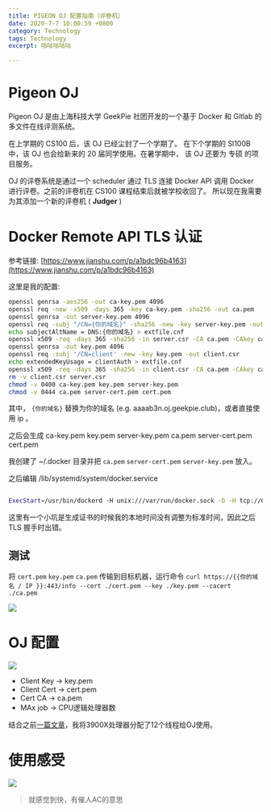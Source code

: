 ```yaml
---
title: PIGEON OJ 配置指南（评卷机）
date: 2020-7-7 10:00:59 +0800
category: Technology
tags: Technology
excerpt: 咕咕咕咕咕

---
```


<script src="https://cdn.mathjax.org/mathjax/latest/MathJax.js?config=TeX-AMS-MML_HTMLorMML" type="text/javascript"></script> <script type="text/x-mathjax-config"> MathJax.Hub.Config({ tex2jax: { skipTags: ['script', 'noscript', 'style', 'textarea', 'pre'], inlineMath: [['$','$']] } }); </script>

# Pigeon OJ

Pigeon OJ 是由上海科技大学 GeekPie 社团开发的一个基于 Docker 和 Gitlab 的多文件在线评测系统。

在上学期的 CS100 后，该 OJ 已经尘封了一个学期了。 在下个学期的 SI100B 中，该 OJ 也会给新来的 20 届同学使用。在暑学期中， 该 OJ 还要为 专硕 的项目服务。 

OJ 的评卷系统是通过一个 scheduler 通过 TLS 连接 Docker API 调用 Docker 进行评卷。之前的评卷机在 CS100 课程结束后就被学校收回了。 所以现在我需要为其添加一个新的评卷机 ( **Judger** )



  # Docker Remote API TLS 认证

参考链接: [https://www.jianshu.com/p/a1bdc96b4163](https://www.jianshu.com/p/a1bdc96b4163)

这里是我的配置:

```bash
openssl genrsa -aes256 -out ca-key.pem 4096
openssl req -new -x509 -days 365 -key ca-key.pem -sha256 -out ca.pem
openssl genrsa -out server-key.pem 4096
openssl req -subj "/CN={你的域名}" -sha256 -new -key server-key.pem -out server.csr
echo subjectAltName = DNS:{你的域名} > extfile.cnf
openssl x509 -req -days 365 -sha256 -in server.csr -CA ca.pem -CAkey ca-key.pem -CAcreateserial -out server-cert.pem -extfile extfile.cnf
openssl genrsa -out key.pem 4096
openssl req -subj '/CN=client' -new -key key.pem -out client.csr
echo extendedKeyUsage = clientAuth > extfile.cnf
openssl x509 -req -days 365 -sha256 -in client.csr -CA ca.pem -CAkey ca-key.pem -CAcreateserial -out cert.pem -extfile extfile.cnf
rm -v client.csr server.csr
chmod -v 0400 ca-key.pem key.pem server-key.pem
chmod -v 0444 ca.pem server-cert.pem cert.pem
```

其中， `{你的域名}` 替换为你的域名  (e.g. aaaab3n.oj.geekpie.club)，或者直接使用 ip 。

之后会生成 ca-key.pem key.pem server-key.pem ca.pem server-cert.pem cert.pem

我创建了  ~/.docker 目录并把 `ca.pem`  `server-cert.pem` `server-key.pem` 放入。

之后编辑 /lib/systemd/system/docker.service 

```bash

ExecStart=/usr/bin/dockerd -H unix:///var/run/docker.sock -D -H tcp://0.0.0.0:443 --tlsverify --tlscacert=/home/canary/.docker/ca.pem --tlscert=/home/canary/.docker/server-cert.pem --tlskey=/home/canary/.docker/server-key.pem


```



这里有一个小坑是生成证书的时候我的本地时间没有调整为标准时间，因此之后 TLS 握手时出错。



## 测试

将  `cert.pem`  `key.pem`  `ca.pem` 传输到目标机器，运行命令  `curl https://{{你的域名 / IP }}:443/info --cert ./cert.pem --key ./key.pem --cacert ./ca.pem`

![](https://sezc6g.sn.files.1drv.com/y4muK2AUHw-sGPOIck-hxy9MEfJV6iDi5ZzhDpOq6MRo0jpA_uYr-5PWuHZepntLGS0Ro94_60ot7lZ5PMqLLEulK352GavemVCQLgoWUokLhr0QfkmNvPI68DtlWAhAzVIf9iz2kn4SOV45JnzULAy0gWXQ8uEJlwPfZrSvm8hH8LAizKf7pxLqPvS5Lwe1wpoaRik3rB6EMLqB99w6fDLjQ?width=1534&height=832&cropmode=none)



# OJ 配置

![](https://sozw6g.sn.files.1drv.com/y4mSwmlVCBWE4cU8f7R3lCgVQmT6K3GdFiXP_LHTyyilo9EoNCuE2FaopSN6Yklwl0p3KQK-YjgjgTRXXg54UxAdn64PgAwIwYmGZl6TWBbZQcMwW5e_uqwG1KlGADYMyIJX5uEmqJPn9l38AP0qQHwgOlspIEsNrTimCHygACUenx6-kURcG-ellxS6SR0cJo-iDd6I_vNSAb2Cdh5pQb9zQ?width=2736&height=1813&cropmode=none)



- Client Key -> key.pem
- Client Cert -> cert.pem
- Cert CA      -> ca.pem 
- MAx job     -> CPU逻辑处理器数

结合之前[一篇文章](https://aaaab3n.co/life/2020/07/07/618-workstation-setup-guide)，我将3900X处理器分配了12个线程给OJ使用。



# 使用感受

![](https://sozu6g.sn.files.1drv.com/y4m1SdXpuAu0otJfNePqn920LfGswI1w1nQTAK_9E9tC_zmjjzshwIlSszWUK9qBWszVdYRU6vP22426OpNWdipN0FT_Rzu2H85qgV1c5GsuddP9YzVMYqvdk6EOB5mzeO05Al8NvtL3PGydUBW3_z5V6TbnP1XRrJWaG2utwz8_7dtCt6CtoTjFfJyV8xPs0RKsF3W9gpAmBiPeN4EVHWoUw?width=2026&height=1188&cropmode=none)



> 就感觉到快，有催人AC的意思
